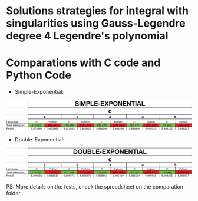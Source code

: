 # Solutions strategies for integral with singularities using Gauss-Legendre degree 4 Legendre's polynomial


# Comparations with C code and Python Code

* Simple-Exponential:

![alt text](comparations/simple.png "Simple Exponential")

* Double-Exponential:

![alt text](comparations/double.png "Double Exponential")

PS: More details on the tests, check the spreadsheet on the comparation folder.

 
